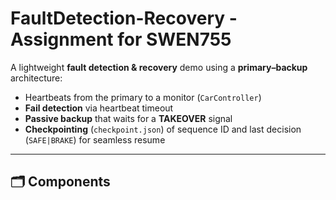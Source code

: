 
# FaultDetection-Recovery - Assignment for SWEN755

A lightweight **fault detection & recovery** demo using a **primary–backup** architecture:
- Heartbeats from the primary to a monitor (`CarController`)
- **Fail detection** via heartbeat timeout
- **Passive backup** that waits for a **TAKEOVER** signal
- **Checkpointing** (`checkpoint.json`) of sequence ID and last decision (`SAFE|BRAKE`) for seamless resume

---

## 🗂️ Components

